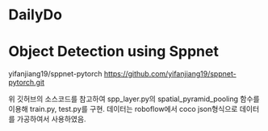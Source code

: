 # DailyDo
# Object Detection using Sppnet

yifanjiang19/sppnet-pytorch
  https://github.com/yifanjiang19/sppnet-pytorch.git

위 깃허브의 소스코드를 참고하여 spp_layer.py의 spatial_pyramid_pooling 함수를 이용해 train.py, test.py를 구현.
데이터는 roboflow에서 coco json형식으로 데이터를 가공하여서 사용하였음.
